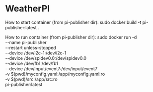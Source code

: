 # WeatherPI

How to start container (from pi-publisher dir):
sudo docker build -t pi-publisher:latest .


How to run container (from pi-publisher dir):
sudo docker run -d \
  --name pi-publisher \
  --restart unless-stopped \
  --device /dev/i2c-1:/dev/i2c-1 \
  --device /dev/spidev0.0:/dev/spidev0.0 \
  --device /dev/fb1:/dev/fb1 \
  --device /dev/input/event7:/dev/input/event7 \
  -v $(pwd)/myconfig.yaml:/app/myconfig.yaml:ro \
  -v $(pwd)/src:/app/src:ro \
  pi-publisher:latest